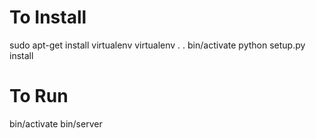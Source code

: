 To Install
==========

sudo apt-get install virtualenv
virtualenv .
. bin/activate
python setup.py install

To Run
======

bin/activate
bin/server
